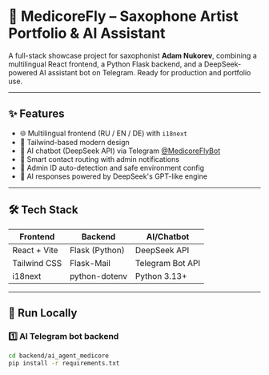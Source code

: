 # 🎷 MedicoreFly – Saxophone Artist Portfolio & AI Assistant

A full-stack showcase project for saxophonist **Adam Nukorev**, combining a multilingual React frontend, a Python Flask backend, and a DeepSeek-powered AI assistant bot on Telegram. Ready for production and portfolio use.

---

## ✨ Features

- 🌐 Multilingual frontend (RU / EN / DE) with `i18next`
- 🎨 Tailwind-based modern design
- 🤖 AI chatbot (DeepSeek API) via Telegram [@MedicoreFlyBot](https://t.me/MedicoreFlyBot)
- 📩 Smart contact routing with admin notifications
- 🔐 Admin ID auto-detection and safe environment config
- 🧠 AI responses powered by DeepSeek's GPT-like engine

---

## 🛠 Tech Stack

| Frontend         | Backend        | AI/Chatbot        |
|------------------|----------------|-------------------|
| React + Vite     | Flask (Python) | DeepSeek API      |
| Tailwind CSS     | Flask-Mail     | Telegram Bot API  |
| i18next          | python-dotenv  | Python 3.13+      |

---

## 🚀 Run Locally

### 1️⃣ AI Telegram bot backend

```bash
cd backend/ai_agent_medicore
pip install -r requirements.txt

